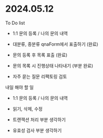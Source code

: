 # 2024.05.12

To Do list

- 1:1 문의 등록 / 나의 문의 내역

 - 대분류, 중분류 qnaForm에서 표출하기 (완료)

 - 문의 등록 후 목록 표출 (완료)

 - 문의 목록 시 진행상태 나타내기 (부분 완료)

 - 자주 묻는 질문 리팩토링 검토 

내일 해야 할 일

- 1:1 문의 등록 / 나의 문의 내역

 - 읽기, 삭제, 수정 

 - 트랜잭션 처리 부분 생각하기

 - 유효성 검사 부분 생각하기